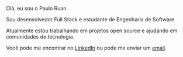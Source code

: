 Olá, eu sou o Paulo Ruan.

Sou desenvolvedor Full Stack e estudante de Engenharia de Software.

Atualmente estou trabalhando em projetos open source e ajudando em comunidades de tecnologia.  

Você pode me encontrar no [LinkedIn](https://www.linkedin.com/in/pauloruan/) ou pode me enviar um [email](mailto:ruanpr182@gmail.com).
